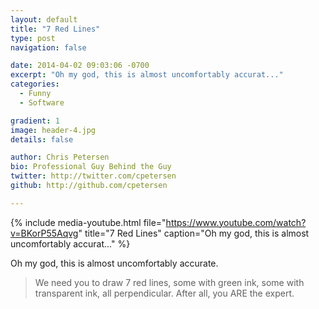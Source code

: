 ```yaml
---
layout: default
title: "7 Red Lines"
type: post
navigation: false

date: 2014-04-02 09:03:06 -0700
excerpt: "Oh my god, this is almost uncomfortably accurat..."
categories:
  - Funny
  - Software

gradient: 1
image: header-4.jpg
details: false

author: Chris Petersen
bio: Professional Guy Behind the Guy
twitter: http://twitter.com/cpetersen
github: http://github.com/cpetersen

---
```


{% include media-youtube.html file="https://www.youtube.com/watch?v=BKorP55Aqvg" title="7 Red Lines" caption="Oh my god, this is almost uncomfortably accurat..." %}

Oh my god, this is almost uncomfortably accurate. 

 >  We need you to draw 7 red lines, some with green ink, some with transparent ink, all perpendicular. After all, you ARE the expert. 

